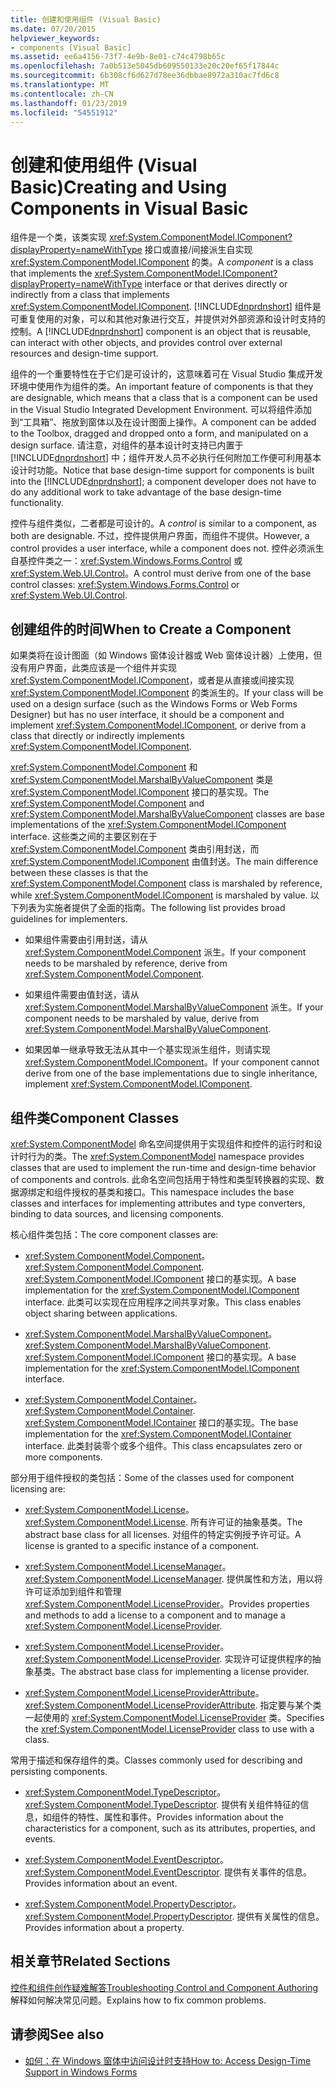```yaml
---
title: 创建和使用组件 (Visual Basic)
ms.date: 07/20/2015
helpviewer_keywords:
- components [Visual Basic]
ms.assetid: ee6a4156-73f7-4e9b-8e01-c74c4798b65c
ms.openlocfilehash: 7a0b513e5045db609550133e20c20ef65f17844c
ms.sourcegitcommit: 6b308cf6d627d78ee36dbbae8972a310ac7fd6c8
ms.translationtype: MT
ms.contentlocale: zh-CN
ms.lasthandoff: 01/23/2019
ms.locfileid: "54551912"
---
```

# <a name="creating-and-using-components-in-visual-basic"></a><span data-ttu-id="7b355-102">创建和使用组件 (Visual Basic)</span><span class="sxs-lookup"><span data-stu-id="7b355-102">Creating and Using Components in Visual Basic</span></span>
<span data-ttu-id="7b355-103">组件是一个类，该类实现 <xref:System.ComponentModel.IComponent?displayProperty=nameWithType> 接口或直接/间接派生自实现 <xref:System.ComponentModel.IComponent> 的类。</span><span class="sxs-lookup"><span data-stu-id="7b355-103">A *component* is a class that implements the <xref:System.ComponentModel.IComponent?displayProperty=nameWithType> interface or that derives directly or indirectly from a class that implements <xref:System.ComponentModel.IComponent>.</span></span> <span data-ttu-id="7b355-104">[!INCLUDE[dnprdnshort](~/includes/dnprdnshort-md.md)] 组件是可重复使用的对象，可以和其他对象进行交互，并提供对外部资源和设计时支持的控制。</span><span class="sxs-lookup"><span data-stu-id="7b355-104">A [!INCLUDE[dnprdnshort](~/includes/dnprdnshort-md.md)] component is an object that is reusable, can interact with other objects, and provides control over external resources and design-time support.</span></span>  
  
 <span data-ttu-id="7b355-105">组件的一个重要特性在于它们是可设计的，这意味着可在 Visual Studio 集成开发环境中使用作为组件的类。</span><span class="sxs-lookup"><span data-stu-id="7b355-105">An important feature of components is that they are designable, which means that a class that is a component can be used in the Visual Studio Integrated Development Environment.</span></span> <span data-ttu-id="7b355-106">可以将组件添加到“工具箱”、拖放到窗体以及在设计图面上操作。</span><span class="sxs-lookup"><span data-stu-id="7b355-106">A component can be added to the Toolbox, dragged and dropped onto a form, and manipulated on a design surface.</span></span> <span data-ttu-id="7b355-107">请注意，对组件的基本设计时支持已内置于 [!INCLUDE[dnprdnshort](~/includes/dnprdnshort-md.md)] 中；组件开发人员不必执行任何附加工作便可利用基本设计时功能。</span><span class="sxs-lookup"><span data-stu-id="7b355-107">Notice that base design-time support for components is built into the [!INCLUDE[dnprdnshort](~/includes/dnprdnshort-md.md)]; a component developer does not have to do any additional work to take advantage of the base design-time functionality.</span></span>  
  
 <span data-ttu-id="7b355-108">控件与组件类似，二者都是可设计的。</span><span class="sxs-lookup"><span data-stu-id="7b355-108">A *control* is similar to a component, as both are designable.</span></span> <span data-ttu-id="7b355-109">不过，控件提供用户界面，而组件不提供。</span><span class="sxs-lookup"><span data-stu-id="7b355-109">However, a control provides a user interface, while a component does not.</span></span> <span data-ttu-id="7b355-110">控件必须派生自基控件类之一：<xref:System.Windows.Forms.Control> 或 <xref:System.Web.UI.Control>。</span><span class="sxs-lookup"><span data-stu-id="7b355-110">A control must derive from one of the base control classes: <xref:System.Windows.Forms.Control> or <xref:System.Web.UI.Control>.</span></span>  
  
## <a name="when-to-create-a-component"></a><span data-ttu-id="7b355-111">创建组件的时间</span><span class="sxs-lookup"><span data-stu-id="7b355-111">When to Create a Component</span></span>  
 <span data-ttu-id="7b355-112">如果类将在设计图面（如 Windows 窗体设计器或 Web 窗体设计器）上使用，但没有用户界面，此类应该是一个组件并实现 <xref:System.ComponentModel.IComponent>，或者是从直接或间接实现 <xref:System.ComponentModel.IComponent> 的类派生的。</span><span class="sxs-lookup"><span data-stu-id="7b355-112">If your class will be used on a design surface (such as the Windows Forms or Web Forms Designer) but has no user interface, it should be a component and implement <xref:System.ComponentModel.IComponent>, or derive from a class that directly or indirectly implements <xref:System.ComponentModel.IComponent>.</span></span>  
  
 <span data-ttu-id="7b355-113"><xref:System.ComponentModel.Component> 和 <xref:System.ComponentModel.MarshalByValueComponent> 类是 <xref:System.ComponentModel.IComponent> 接口的基实现。</span><span class="sxs-lookup"><span data-stu-id="7b355-113">The <xref:System.ComponentModel.Component> and <xref:System.ComponentModel.MarshalByValueComponent> classes are base implementations of the <xref:System.ComponentModel.IComponent> interface.</span></span> <span data-ttu-id="7b355-114">这些类之间的主要区别在于 <xref:System.ComponentModel.Component> 类由引用封送，而 <xref:System.ComponentModel.IComponent> 由值封送。</span><span class="sxs-lookup"><span data-stu-id="7b355-114">The main difference between these classes is that the <xref:System.ComponentModel.Component> class is marshaled by reference, while <xref:System.ComponentModel.IComponent> is marshaled by value.</span></span> <span data-ttu-id="7b355-115">以下列表为实施者提供了全面的指南。</span><span class="sxs-lookup"><span data-stu-id="7b355-115">The following list provides broad guidelines for implementers.</span></span>  
  
-   <span data-ttu-id="7b355-116">如果组件需要由引用封送，请从 <xref:System.ComponentModel.Component> 派生。</span><span class="sxs-lookup"><span data-stu-id="7b355-116">If your component needs to be marshaled by reference, derive from <xref:System.ComponentModel.Component>.</span></span>  
  
-   <span data-ttu-id="7b355-117">如果组件需要由值封送，请从 <xref:System.ComponentModel.MarshalByValueComponent> 派生。</span><span class="sxs-lookup"><span data-stu-id="7b355-117">If your component needs to be marshaled by value, derive from <xref:System.ComponentModel.MarshalByValueComponent>.</span></span>  
  
-   <span data-ttu-id="7b355-118">如果因单一继承导致无法从其中一个基实现派生组件，则请实现 <xref:System.ComponentModel.IComponent>。</span><span class="sxs-lookup"><span data-stu-id="7b355-118">If your component cannot derive from one of the base implementations due to single inheritance, implement <xref:System.ComponentModel.IComponent>.</span></span>  
  
## <a name="component-classes"></a><span data-ttu-id="7b355-119">组件类</span><span class="sxs-lookup"><span data-stu-id="7b355-119">Component Classes</span></span>  
 <span data-ttu-id="7b355-120"><xref:System.ComponentModel> 命名空间提供用于实现组件和控件的运行时和设计时行为的类。</span><span class="sxs-lookup"><span data-stu-id="7b355-120">The <xref:System.ComponentModel> namespace provides classes that are used to implement the run-time and design-time behavior of components and controls.</span></span> <span data-ttu-id="7b355-121">此命名空间包括用于特性和类型转换器的实现、数据源绑定和组件授权的基类和接口。</span><span class="sxs-lookup"><span data-stu-id="7b355-121">This namespace includes the base classes and interfaces for implementing attributes and type converters, binding to data sources, and licensing components.</span></span>  
  
 <span data-ttu-id="7b355-122">核心组件类包括：</span><span class="sxs-lookup"><span data-stu-id="7b355-122">The core component classes are:</span></span>  
  
-   <span data-ttu-id="7b355-123"><xref:System.ComponentModel.Component>。</span><span class="sxs-lookup"><span data-stu-id="7b355-123"><xref:System.ComponentModel.Component>.</span></span> <span data-ttu-id="7b355-124"><xref:System.ComponentModel.IComponent> 接口的基实现。</span><span class="sxs-lookup"><span data-stu-id="7b355-124">A base implementation for the <xref:System.ComponentModel.IComponent> interface.</span></span> <span data-ttu-id="7b355-125">此类可以实现在应用程序之间共享对象。</span><span class="sxs-lookup"><span data-stu-id="7b355-125">This class enables object sharing between applications.</span></span>  
  
-   <span data-ttu-id="7b355-126"><xref:System.ComponentModel.MarshalByValueComponent>。</span><span class="sxs-lookup"><span data-stu-id="7b355-126"><xref:System.ComponentModel.MarshalByValueComponent>.</span></span> <span data-ttu-id="7b355-127"><xref:System.ComponentModel.IComponent> 接口的基实现。</span><span class="sxs-lookup"><span data-stu-id="7b355-127">A base implementation for the <xref:System.ComponentModel.IComponent> interface.</span></span>  
  
-   <span data-ttu-id="7b355-128"><xref:System.ComponentModel.Container>。</span><span class="sxs-lookup"><span data-stu-id="7b355-128"><xref:System.ComponentModel.Container>.</span></span> <span data-ttu-id="7b355-129"><xref:System.ComponentModel.IContainer> 接口的基实现。</span><span class="sxs-lookup"><span data-stu-id="7b355-129">The base implementation for the <xref:System.ComponentModel.IContainer> interface.</span></span> <span data-ttu-id="7b355-130">此类封装零个或多个组件。</span><span class="sxs-lookup"><span data-stu-id="7b355-130">This class encapsulates zero or more components.</span></span>  
  
 <span data-ttu-id="7b355-131">部分用于组件授权的类包括：</span><span class="sxs-lookup"><span data-stu-id="7b355-131">Some of the classes used for component licensing are:</span></span>  
  
-   <span data-ttu-id="7b355-132"><xref:System.ComponentModel.License>。</span><span class="sxs-lookup"><span data-stu-id="7b355-132"><xref:System.ComponentModel.License>.</span></span> <span data-ttu-id="7b355-133">所有许可证的抽象基类。</span><span class="sxs-lookup"><span data-stu-id="7b355-133">The abstract base class for all licenses.</span></span> <span data-ttu-id="7b355-134">对组件的特定实例授予许可证。</span><span class="sxs-lookup"><span data-stu-id="7b355-134">A license is granted to a specific instance of a component.</span></span>  
  
-   <span data-ttu-id="7b355-135"><xref:System.ComponentModel.LicenseManager>。</span><span class="sxs-lookup"><span data-stu-id="7b355-135"><xref:System.ComponentModel.LicenseManager>.</span></span> <span data-ttu-id="7b355-136">提供属性和方法，用以将许可证添加到组件和管理 <xref:System.ComponentModel.LicenseProvider>。</span><span class="sxs-lookup"><span data-stu-id="7b355-136">Provides properties and methods to add a license to a component and to manage a <xref:System.ComponentModel.LicenseProvider>.</span></span>  
  
-   <span data-ttu-id="7b355-137"><xref:System.ComponentModel.LicenseProvider>。</span><span class="sxs-lookup"><span data-stu-id="7b355-137"><xref:System.ComponentModel.LicenseProvider>.</span></span> <span data-ttu-id="7b355-138">实现许可证提供程序的抽象基类。</span><span class="sxs-lookup"><span data-stu-id="7b355-138">The abstract base class for implementing a license provider.</span></span>  
  
-   <span data-ttu-id="7b355-139"><xref:System.ComponentModel.LicenseProviderAttribute>。</span><span class="sxs-lookup"><span data-stu-id="7b355-139"><xref:System.ComponentModel.LicenseProviderAttribute>.</span></span> <span data-ttu-id="7b355-140">指定要与某个类一起使用的 <xref:System.ComponentModel.LicenseProvider> 类。</span><span class="sxs-lookup"><span data-stu-id="7b355-140">Specifies the <xref:System.ComponentModel.LicenseProvider> class to use with a class.</span></span>  
  
 <span data-ttu-id="7b355-141">常用于描述和保存组件的类。</span><span class="sxs-lookup"><span data-stu-id="7b355-141">Classes commonly used for describing and persisting components.</span></span>  
  
-   <span data-ttu-id="7b355-142"><xref:System.ComponentModel.TypeDescriptor>。</span><span class="sxs-lookup"><span data-stu-id="7b355-142"><xref:System.ComponentModel.TypeDescriptor>.</span></span> <span data-ttu-id="7b355-143">提供有关组件特征的信息，如组件的特性、属性和事件。</span><span class="sxs-lookup"><span data-stu-id="7b355-143">Provides information about the characteristics for a component, such as its attributes, properties, and events.</span></span>  
  
-   <span data-ttu-id="7b355-144"><xref:System.ComponentModel.EventDescriptor>。</span><span class="sxs-lookup"><span data-stu-id="7b355-144"><xref:System.ComponentModel.EventDescriptor>.</span></span> <span data-ttu-id="7b355-145">提供有关事件的信息。</span><span class="sxs-lookup"><span data-stu-id="7b355-145">Provides information about an event.</span></span>  
  
-   <span data-ttu-id="7b355-146"><xref:System.ComponentModel.PropertyDescriptor>。</span><span class="sxs-lookup"><span data-stu-id="7b355-146"><xref:System.ComponentModel.PropertyDescriptor>.</span></span> <span data-ttu-id="7b355-147">提供有关属性的信息。</span><span class="sxs-lookup"><span data-stu-id="7b355-147">Provides information about a property.</span></span>  
  
## <a name="related-sections"></a><span data-ttu-id="7b355-148">相关章节</span><span class="sxs-lookup"><span data-stu-id="7b355-148">Related Sections</span></span>  
 [<span data-ttu-id="7b355-149">控件和组件创作疑难解答</span><span class="sxs-lookup"><span data-stu-id="7b355-149">Troubleshooting Control and Component Authoring</span></span>](../../framework/winforms/controls/troubleshooting-control-and-component-authoring.md)  
 <span data-ttu-id="7b355-150">解释如何解决常见问题。</span><span class="sxs-lookup"><span data-stu-id="7b355-150">Explains how to fix common problems.</span></span>  
  
## <a name="see-also"></a><span data-ttu-id="7b355-151">请参阅</span><span class="sxs-lookup"><span data-stu-id="7b355-151">See also</span></span>
- [<span data-ttu-id="7b355-152">如何：在 Windows 窗体中访问设计时支持</span><span class="sxs-lookup"><span data-stu-id="7b355-152">How to: Access Design-Time Support in Windows Forms</span></span>](../../framework/winforms/controls/developing-windows-forms-controls-at-design-time.md)

